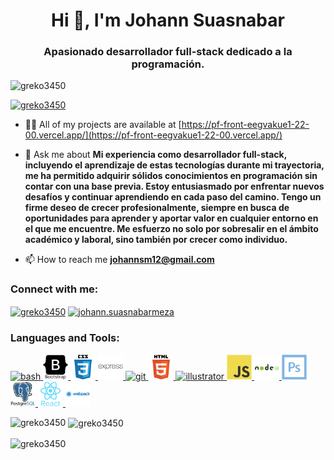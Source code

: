 <h1 align="center">Hi 👋, I'm Johann Suasnabar</h1>
<h3 align="center">Apasionado desarrollador full-stack dedicado a la programación.</h3>

<p align="left"> <img src="https://komarev.com/ghpvc/?username=greko3450&label=Profile%20views&color=0e75b6&style=flat" alt="greko3450" /> </p>

<p align="left"> <a href="https://github.com/ryo-ma/github-profile-trophy"><img src="https://github-profile-trophy.vercel.app/?username=greko3450" alt="greko3450" /></a> </p>

- 👨‍💻 All of my projects are available at [https://pf-front-eegvakue1-22-00.vercel.app/](https://pf-front-eegvakue1-22-00.vercel.app/)

- 💬 Ask me about **Mi experiencia como desarrollador full-stack, incluyendo el aprendizaje de estas tecnologías durante mi trayectoria, me ha permitido adquirir sólidos conocimientos en programación sin contar con una base previa. Estoy entusiasmado por enfrentar nuevos desafíos y continuar aprendiendo en cada paso del camino. Tengo un firme deseo de crecer profesionalmente, siempre en busca de oportunidades para aprender y aportar valor en cualquier entorno en el que me encuentre. Me esfuerzo no solo por sobresalir en el ámbito académico y laboral, sino también por crecer como individuo.**

- 📫 How to reach me **johannsm12@gmail.com**

<h3 align="left">Connect with me:</h3>
<p align="left">
<a href="https://linkedin.com/in/greko3450" target="blank"><img align="center" src="https://raw.githubusercontent.com/rahuldkjain/github-profile-readme-generator/master/src/images/icons/Social/linked-in-alt.svg" alt="greko3450" height="30" width="40" /></a>
<a href="https://fb.com/johann.suasnabarmeza" target="blank"><img align="center" src="https://raw.githubusercontent.com/rahuldkjain/github-profile-readme-generator/master/src/images/icons/Social/facebook.svg" alt="johann.suasnabarmeza" height="30" width="40" /></a>
</p>

<h3 align="left">Languages and Tools:</h3>
<p align="left"> <a href="https://www.gnu.org/software/bash/" target="_blank" rel="noreferrer"> <img src="https://www.vectorlogo.zone/logos/gnu_bash/gnu_bash-icon.svg" alt="bash" width="40" height="40"/> </a> <a href="https://getbootstrap.com" target="_blank" rel="noreferrer"> <img src="https://raw.githubusercontent.com/devicons/devicon/master/icons/bootstrap/bootstrap-plain-wordmark.svg" alt="bootstrap" width="40" height="40"/> </a> <a href="https://www.w3schools.com/css/" target="_blank" rel="noreferrer"> <img src="https://raw.githubusercontent.com/devicons/devicon/master/icons/css3/css3-original-wordmark.svg" alt="css3" width="40" height="40"/> </a> <a href="https://expressjs.com" target="_blank" rel="noreferrer"> <img src="https://raw.githubusercontent.com/devicons/devicon/master/icons/express/express-original-wordmark.svg" alt="express" width="40" height="40"/> </a> <a href="https://git-scm.com/" target="_blank" rel="noreferrer"> <img src="https://www.vectorlogo.zone/logos/git-scm/git-scm-icon.svg" alt="git" width="40" height="40"/> </a> <a href="https://www.w3.org/html/" target="_blank" rel="noreferrer"> <img src="https://raw.githubusercontent.com/devicons/devicon/master/icons/html5/html5-original-wordmark.svg" alt="html5" width="40" height="40"/> </a> <a href="https://www.adobe.com/in/products/illustrator.html" target="_blank" rel="noreferrer"> <img src="https://www.vectorlogo.zone/logos/adobe_illustrator/adobe_illustrator-icon.svg" alt="illustrator" width="40" height="40"/> </a> <a href="https://developer.mozilla.org/en-US/docs/Web/JavaScript" target="_blank" rel="noreferrer"> <img src="https://raw.githubusercontent.com/devicons/devicon/master/icons/javascript/javascript-original.svg" alt="javascript" width="40" height="40"/> </a> <a href="https://nodejs.org" target="_blank" rel="noreferrer"> <img src="https://raw.githubusercontent.com/devicons/devicon/master/icons/nodejs/nodejs-original-wordmark.svg" alt="nodejs" width="40" height="40"/> </a> <a href="https://www.photoshop.com/en" target="_blank" rel="noreferrer"> <img src="https://raw.githubusercontent.com/devicons/devicon/master/icons/photoshop/photoshop-line.svg" alt="photoshop" width="40" height="40"/> </a> <a href="https://www.postgresql.org" target="_blank" rel="noreferrer"> <img src="https://raw.githubusercontent.com/devicons/devicon/master/icons/postgresql/postgresql-original-wordmark.svg" alt="postgresql" width="40" height="40"/> </a> <a href="https://reactjs.org/" target="_blank" rel="noreferrer"> <img src="https://raw.githubusercontent.com/devicons/devicon/master/icons/react/react-original-wordmark.svg" alt="react" width="40" height="40"/> </a> <a href="https://webpack.js.org" target="_blank" rel="noreferrer"> <img src="https://raw.githubusercontent.com/devicons/devicon/d00d0969292a6569d45b06d3f350f463a0107b0d/icons/webpack/webpack-original-wordmark.svg" alt="webpack" width="40" height="40"/> </a> </p>

<p><img align="left" src="https://github-readme-stats.vercel.app/api/top-langs?username=greko3450&show_icons=true&locale=en&layout=compact" alt="greko3450" /></p>

<p>&nbsp;<img align="center" src="https://github-readme-stats.vercel.app/api?username=greko3450&show_icons=true&locale=en" alt="greko3450" /></p>

<p><img align="center" src="https://github-readme-streak-stats.herokuapp.com/?user=greko3450&" alt="greko3450" /></p>

